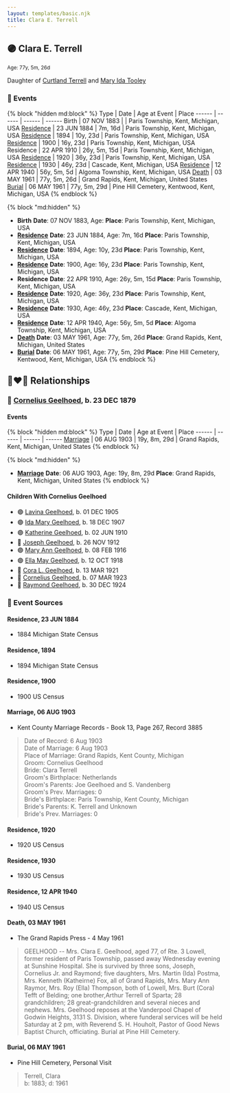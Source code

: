 ```yaml
---
layout: templates/basic.njk
title: Clara E. Terrell
---
```

## 🟣 Clara E. Terrell
<small>Age: 77y, 5m, 26d</small>

Daughter of [Curtland Terrell](/people/4/47972604) and [Mary Ida Tooley](/people/5/52009861)

### 📆 Events

{% block "hidden md:block" %}
Type | Date | Age at Event | Place
------ | ------ | ------ | ------
Birth | 07 NOV 1883 |  | Paris Township, Kent, Michigan, USA
[Residence](#event-event-0) | 23 JUN 1884 | 7m, 16d | Paris Township, Kent, Michigan, USA
[Residence](#event-event-1) | 1894 | 10y, 23d | Paris Township, Kent, Michigan, USA
[Residence](#event-event-2) | 1900 | 16y, 23d | Paris Township, Kent, Michigan, USA
Residence | 22 APR 1910 | 26y, 5m, 15d | Paris Township, Kent, Michigan, USA
[Residence](#event-event-4) | 1920 | 36y, 23d | Paris Township, Kent, Michigan, USA
[Residence](#event-event-5) | 1930 | 46y, 23d | Cascade, Kent, Michigan, USA
[Residence](#event-event-6) | 12 APR 1940 | 56y, 5m, 5d | Algoma Township, Kent, Michigan, USA
[Death](#event-event-11) | 03 MAY 1961 | 77y, 5m, 26d | Grand Rapids, Kent, Michigan, United States
[Burial](#event-event-12) | 06 MAY 1961 | 77y, 5m, 29d | Pine Hill Cemetery, Kentwood, Kent, Michigan, USA
{% endblock %}

{% block "md:hidden" %}
- **Birth**
**Date**: 07 NOV 1883, Age:
**Place**: Paris Township, Kent, Michigan, USA
- **[Residence](#event-event-0)**
**Date**: 23 JUN 1884, Age: 7m, 16d
**Place**: Paris Township, Kent, Michigan, USA
- **[Residence](#event-event-1)**
**Date**: 1894, Age: 10y, 23d
**Place**: Paris Township, Kent, Michigan, USA
- **[Residence](#event-event-2)**
**Date**: 1900, Age: 16y, 23d
**Place**: Paris Township, Kent, Michigan, USA
- **Residence**
**Date**: 22 APR 1910, Age: 26y, 5m, 15d
**Place**: Paris Township, Kent, Michigan, USA
- **[Residence](#event-event-4)**
**Date**: 1920, Age: 36y, 23d
**Place**: Paris Township, Kent, Michigan, USA
- **[Residence](#event-event-5)**
**Date**: 1930, Age: 46y, 23d
**Place**: Cascade, Kent, Michigan, USA
- **[Residence](#event-event-6)**
**Date**: 12 APR 1940, Age: 56y, 5m, 5d
**Place**: Algoma Township, Kent, Michigan, USA
- **[Death](#event-event-11)**
**Date**: 03 MAY 1961, Age: 77y, 5m, 26d
**Place**: Grand Rapids, Kent, Michigan, United States
- **[Burial](#event-event-12)**
**Date**: 06 MAY 1961, Age: 77y, 5m, 29d
**Place**: Pine Hill Cemetery, Kentwood, Kent, Michigan, USA
{% endblock %}

## 👩‍❤️‍👨 Relationships

### 🔵 [Cornelius Geelhoed](/people/9/92844960), b. 23 DEC 1879

#### Events

{% block "hidden md:block" %}
Type | Date | Age at Event | Place
------ | ------ | ------ | ------
[Marriage](#event-family-0-event-0) | 06 AUG 1903 | 19y, 8m, 29d | Grand Rapids, Kent, Michigan, United States
{% endblock %}

{% block "md:hidden" %}
- **[Marriage](#event-family-0-event-0)**
**Date**: 06 AUG 1903, Age: 19y, 8m, 29d
**Place**: Grand Rapids, Kent, Michigan, United States
{% endblock %}

#### Children With Cornelius Geelhoed
* 🟣 [Lavina Geelhoed](/people/6/61172656), b. 01 DEC 1905
* 🟣 [Ida Mary Geelhoed](/people/1/11612484), b. 18 DEC 1907
* 🟣 [Katherine Geelhoed](/people/9/97434011), b. 02 JUN 1910
* 🔵 [Joseph Geelhoed](/people/1/15410559), b. 26 NOV 1912
* 🟣 [Mary Ann Geelhoed](/people/6/6202111), b. 08 FEB 1916
* 🟣 [Ella May Geelhoed](/people/7/77129056), b. 12 OCT 1918
* 🔵 [Cora L. Geelhoed](/people/9/92397342), b. 13 MAR 1921
* 🔵 [Cornelius Geelhoed](/people/7/7469384), b. 07 MAR 1923
* 🔵 [Raymond Geelhoed](/people/9/98188250), b. 30 DEC 1924
### 📰 Event Sources

#### <a id="event-event-0"></a> Residence, 23 JUN 1884
* 1884 Michigan State Census

#### <a id="event-event-1"></a> Residence, 1894
* 1894 Michigan State Census

#### <a id="event-event-2"></a> Residence, 1900
* 1900 US Census

#### <a id="event-family-0-event-0"></a> Marriage, 06 AUG 1903
* Kent County Marriage Records  - Book 13, Page 267, Record 3885
>   
  > Date of Record: 6 Aug 1903  
  > Date of Marriage: 6 Aug 1903  
  > Place of Marriage: Grand Rapids, Kent County, Michigan  
  > Groom: Cornelius Geelhood  
  > Bride: Clara Terrell  
  > Groom's Birthplace: Netherlands  
  > Groom's Parents: Joe Geelhoed and S. Vandenberg  
  > Groom's Prev. Marriages: 0  
  > Bride's Birthplace: Paris Township, Kent County, Michigan  
  > Bride's Parents: K. Terrell and Unknown  
  > Bride's Prev. Marriages: 0

#### <a id="event-event-4"></a> Residence, 1920
* 1920 US Census

#### <a id="event-event-5"></a> Residence, 1930
* 1930 US Census

#### <a id="event-event-6"></a> Residence, 12 APR 1940
* 1940 US Census

#### <a id="event-event-11"></a> Death, 03 MAY 1961
* The Grand Rapids Press  - 4 May 1961
>   
  > GEELHOOD -- Mrs. Clara E. Geelhood, aged 77, of Rte. 3 Lowell, former resident of Paris Township, passed away Wednesday evening at Sunshine Hospital. She is survived by three sons, Joseph, Cornelius Jr. and Raymond; five daughters, Mrs. Martin (Ida) Postma, Mrs. Kenneth (Katheirne) Fox, all of Grand Rapids, Mrs. Mary Ann Raymor, Mrs. Roy (Ella) Thompson, both of Lowell, Mrs. Burt (Cora) Tefft of Belding; one brother,Arthur Terrell of Sparta; 28 grandchildren; 28 great-grandchildren and several nieces and nephews. Mrs. Geelhood reposes at the Vanderpool Chapel of Godwin Heights, 3131 S. Division, where funderal services will be held Saturday at 2 pm, with Reverend S. H. Houholt, Pastor of Good News Baptist Church, officiating. Burial at Pine Hill Cemetery.

#### <a id="event-event-12"></a> Burial, 06 MAY 1961
* Pine Hill Cemetery, Personal Visit
>   
  > Terrell, Clara  
  > b: 1883; d: 1961
